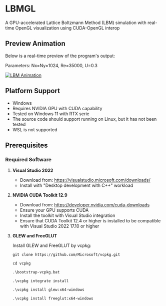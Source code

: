 # LBMGL

A GPU-accelerated Lattice Boltzmann Method (LBM) simulation with real-time OpenGL visualization using CUDA-OpenGL interop

## Preview Animation

Below is a real-time preview of the program's output:

Parameters: Nx=Ny=1024, Re=35000, U=0.3

[![LBM Animation](http://img.youtube.com/vi/3C0EU_5-CvM/0.jpg)](http://www.youtube.com/watch?v=3C0EU_5-CvM)


## Platform Support
- Windows
- Requires NVIDIA GPU with CUDA capability
- Tested on Windows 11 with RTX serie
- The source code should support running on Linux, but it has not been tested
- WSL is not supported

## Prerequisites

### Required Software
1. **Visual Studio 2022**
   - Download from: https://visualstudio.microsoft.com/downloads/
   - Install with "Desktop development with C++" workload

2. **NVIDIA CUDA Toolkit 12.9**
   - Download from: https://developer.nvidia.com/cuda-downloads
   - Ensure your GPU supports CUDA
   - Install the toolkit with Visual Studio integration
   - Ensure that CUDA Toolkit 12.4 or higher is installed to be compatible with Visual Studio 2022 17.10 or higher

3. **GLEW and FreeGLUT**
   
   Install GLEW and FreeGLUT by vcpkg:

     `git clone https://github.com/Microsoft/vcpkg.git`
        
     `cd vcpkg`
     
     `.\bootstrap-vcpkg.bat`
   
     `.\vcpkg integrate install`
   
     `.\vcpkg install glew:x64-windows`
   
     `.\vcpkg install freeglut:x64-windows`
   
